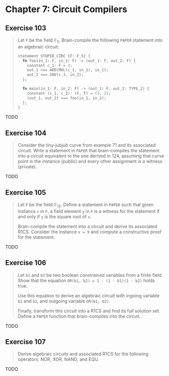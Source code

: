 # Chapter 7: Circuit Compilers

## Exercise 103

> Let `F` be the field $\mathbb{F}_5$. Brain-compile the following `PAPER` statement into an algebraic circuit:
>
> ```rs
> statement STUPID_CIRC {F: F_5} {
>   fn foo(in_1: F, in_2: F) -> (out_1: F, out_2: F) {
>     constant c_1: F = 3;
>     out_1 <== ADD(MUL(c_1, in_1), in_1);
>     out_2 <== INV(c_1, in_2);
>   };
>
>   fn main(in_1: F, in_2: F) -> (out_1: F, out_2: TYPE_2) {
>     constant (c_1, c_2): (F, F) = (3, 2);
>     (out_1, out_2) <== foo(in_1, in_2);
>   };
> }
> ```

TODO

## Exercise 104

> Consider the tiny-jubjub curve from example 71 and its associated circuit. Write a statement in `PAPER` that brain-compiles the statement into a circuit equivalent to the one derived in 124, assuming that curve point is the instance (public) and every other assignment is a witness (private).

TODO

## Exercise 105

> Let `F` be the field $\mathbb{F}_{13}$. Define a statement in `PAPER` such that given instance `x` in `F`, a field element `y` in `F` is a witness for the statement if and only if `y` is the square root of `x`.
>
> Brain-compile the statement into a circuit and derive its associated R1CS. Consider the instance `x = 9` and compute a constructive proof for the statement.

TODO

## Exercise 106

> Let `b1` and `b2` be two boolean constrained variables from a finite field. Show that the equation `OR(b1, b2) = 1 - (1 - b1)(1 - b2)` holds true.
>
> Use this equation to derive an algebraic circuit with ingoing variable `b1` and `b2`, and outgoing variable `OR(b1, b2)`.
>
> Finally, transform this circuit into a R1CS and find its full solution set. Define a `PAPER` function that brain-compiles into the circuit.

TODO

## Exercise 107

> Derive algebraic circuits and associated R1CS for the following operators: NOR, XOR, NAND, and EQU.

TODO
